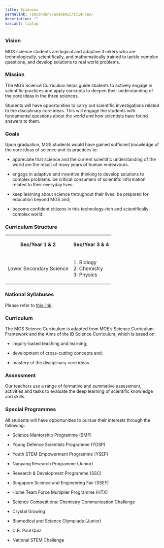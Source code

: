 ```yaml
---
title: Sciences
permalink: /secondary/academic/sciences/
description: ""
variant: tiptap
---
```

<h3>Vision</h3>
<p>MGS science students are logical and adaptive thinkers who are technologically,
scientifically, and mathematically trained to tackle complex questions,
and develop solutions to real world problems.</p>
<h3>Mission</h3>
<p>The MGS Science Curriculum helps guide students to actively engage in
scientific practices and apply concepts to deepen their understanding of
the core ideas in the three sciences.</p>
<p>Students will have opportunities to carry out scientific investigations
related to the disciplinary core ideas. This will engage the students with
fundamental questions about the world and how scientists have found answers
to them.</p>
<h3>Goals</h3>
<p>Upon graduation, MGS students would have gained sufficient knowledge of
the core ideas of science and its practices to:&nbsp;</p>
<ul>
<li>
<p>appreciate that science and the current scientific understanding of the
world are the result of many years of human endeavours.&nbsp;</p>
</li>
<li>
<p>engage in adaptive and inventive thinking to develop solutions to complex
problems. be critical consumers of scientific information related to their
everyday lives.&nbsp;</p>
</li>
<li>
<p>keep learning about science throughout their lives. be prepared for education
beyond MGS and;&nbsp;</p>
</li>
<li>
<p>become confident citizens in this technology-rich and scientifically complex
world.</p>
</li>
</ul>
<h3>Curriculum Structure</h3>
<table>
<tbody>
<tr>
<th rowspan="1" colspan="1">
<p>Sec/Year 1 &amp; 2</p>
</th>
<th rowspan="1" colspan="1">
<p>Sec/Year 3 &amp; 4</p>
</th>
</tr>
<tr>
<td rowspan="1" colspan="1">
<p>Lower Secondary Science</p>
</td>
<td rowspan="1" colspan="1">
<p>1. Biology
<br>2. Chemistry
<br>3. Physics</p>
</td>
</tr>
</tbody>
</table>
<h3>National Syllabuses</h3>
<p>Please refer to&nbsp;<a href="https://www.moe.gov.sg/secondary/courses/express/electives#subjects" rel="noopener noreferrer nofollow" target="_blank">this link</a>.</p>
<h3>Curriculum</h3>
<p>The MGS Science Curriculum is adapted from MOE’s Science Curriculum Framework
and the Aims of the IB Science Curriculum, which is based on:&nbsp;</p>
<ul>
<li>
<p>inquiry-based teaching and learning;&nbsp;</p>
</li>
<li>
<p>development of cross-cutting concepts and;&nbsp;</p>
</li>
<li>
<p>mastery of the disciplinary core ideas</p>
</li>
</ul>
<h3>Assessment</h3>
<p>Our teachers use a range of formative and summative assessment, activities
and tasks to evaluate the deep learning of scientific knowledge and skills.</p>
<h3>Special Programmes</h3>
<p>All students will have opportunities to pursue their interests through
the following:&nbsp;</p>
<ul>
<li>
<p>Science Mentorship Programme (SMP)&nbsp;</p>
</li>
<li>
<p>Young Defence Scientists Programme (YDSP)&nbsp;</p>
</li>
<li>
<p>Youth STEM Empowerment Programme (YSEP)&nbsp;</p>
</li>
<li>
<p>Nanyang Research Programme (Junior)&nbsp;</p>
</li>
<li>
<p>Research &amp; Development Programme (SSC)&nbsp;</p>
</li>
<li>
<p>Singapore Science and Engineering Fair (SSEF)&nbsp;</p>
</li>
<li>
<p>Home Team Force Multiplier Programme (HTX)&nbsp;</p>
</li>
<li>
<p>Science Competitions: Chemistry Communication Challenge&nbsp;</p>
</li>
<li>
<p>Crystal Growing&nbsp;</p>
</li>
<li>
<p>Biomedical and Science Olympiads (Junior)&nbsp;</p>
</li>
<li>
<p>C.B. Paul Quiz&nbsp;</p>
</li>
<li>
<p>National STEM Challenge</p>
</li>
</ul>
<p></p>